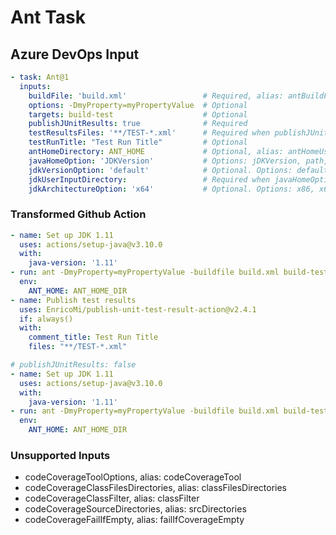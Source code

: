 # Ant Task

## Azure DevOps Input

```yaml
- task: Ant@1
  inputs:
    buildFile: 'build.xml'                 # Required, alias: antBuildFile
    options: -DmyProperty=myPropertyValue  # Optional
    targets: build-test                    # Optional
    publishJUnitResults: true              # Required
    testResultsFiles: '**/TEST-*.xml'      # Required when publishJUnitResults == True
    testRunTitle: "Test Run Title"         # Optional
    antHomeDirectory: ANT_HOME             # Optional, alias: antHomeUserInputPath
    javaHomeOption: 'JDKVersion'           # Options: jDKVersion, path, Alias: javaHomeSelection
    jdkVersionOption: 'default'            # Optional. Options: default, 1.11, 1.10, 1.9, 1.8, 1.7, 1.6, Alias: jdkVersion
    jdkUserInputDirectory:                 # Required when javaHomeOption == Path, Alias: jdkUserInputPath
    jdkArchitectureOption: 'x64'           # Optional. Options: x86, x64, Alias: jdkArchitecture
```

### Transformed Github Action

```yaml
- name: Set up JDK 1.11
  uses: actions/setup-java@v3.10.0
  with:
    java-version: '1.11'
- run: ant -DmyProperty=myPropertyValue -buildfile build.xml build-test
  env:
    ANT_HOME: ANT_HOME_DIR
- name: Publish test results
  uses: EnricoMi/publish-unit-test-result-action@v2.4.1
  if: always()
  with:
    comment_title: Test Run Title
    files: "**/TEST-*.xml"
```

```yaml
# publishJUnitResults: false
- name: Set up JDK 1.11
  uses: actions/setup-java@v3.10.0
  with:
    java-version: '1.11'
- run: ant -DmyProperty=myPropertyValue -buildfile build.xml build-test
  env:
    ANT_HOME: ANT_HOME_DIR
```

### Unsupported Inputs

- codeCoverageToolOptions,            alias: codeCoverageTool
- codeCoverageClassFilesDirectories,  alias: classFilesDirectories
- codeCoverageClassFilter,            alias: classFilter
- codeCoverageSourceDirectories,      alias: srcDirectories
- codeCoverageFailIfEmpty,            alias: failIfCoverageEmpty
